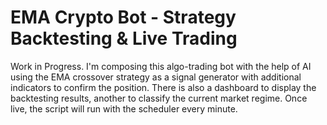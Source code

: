 # EMA Crypto Bot - Strategy Backtesting & Live Trading

Work in Progress. I'm composing this algo-trading bot with the help of AI using the EMA crossover strategy as a signal generator with additional indicators to confirm the position. There is also a dashboard to display the backtesting results, another to classify the current market regime. Once live, the script will run with the scheduler every minute. 

